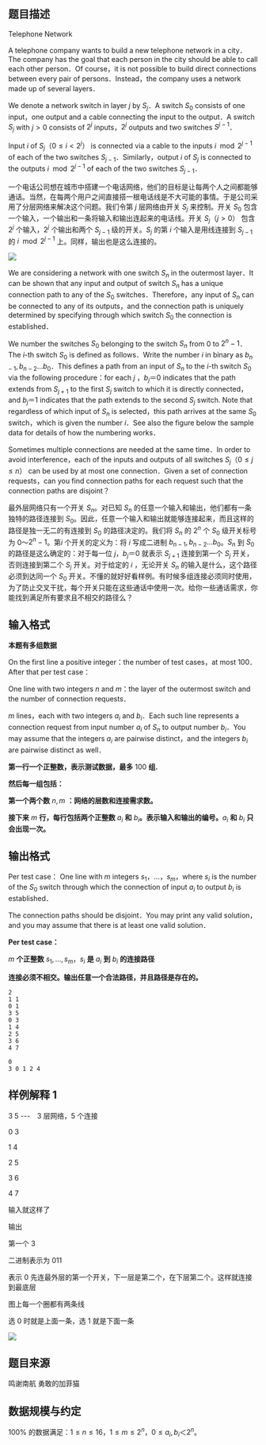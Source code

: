 ## 题目描述

Telephone Network

A telephone company wants to build a new telephone network in a city．The company has the goal that each person in the city should be able to call each other person．Of course，it is not possible to build direct connections between every pair of persons．Instead，the company uses a network made up of several layers．

We denote a network switch in layer $j$ by $S_j$．A switch $S_0$ consists of one input，one output and a cable connecting the input to the output．A switch $S_j$ with $j > 0$ consists of $2^j$ inputs，$2^j$ outputs and two switches $S^{j−1}$．

Input $i$ of $S_j$（$0 \le i < 2^j$） is connected via a cable to the inputs $i \mod 2^{j−1}$ of each of the two switches $S_{j−1}$．Similarly，output $i$ of $S_j$ is connected to the outputs $i \mod 2^{j−1}$ of each of the two switches $S_{j−1}$．

一个电话公司想在城市中搭建一个电话网络，他们的目标是让每两个人之间都能够通话。当然，在每两个用户之间直接搭一根电话线是不大可能的事情。于是公司采用了分层网络来解决这个问题。我们令第 $j$ 层网络由开关 $S_j$ 来控制。开关 $S_0$ 包含一个输入，一个输出和一条将输入和输出连起来的电话线。开关 $S_j$（$j > 0$） 包含 $2^j$ 个输入，$2^j$ 个输出和两个 $S_{j-1}$ 级的开关。$S_j$ 的第 $i$ 个输入是用线连接到 $S_{j-1}$ 的 $i \mod 2^{j−1}$ 上。同样，输出也是这么连接的。

![](file://pic1.png)

We are considering a network with one switch $S_n$ in the outermost layer．It can be shown that any input and output of switch $S_n$ has a unique connection path to any of the $S_0$ switches．Therefore，any input of $S_n$ can be connected to any of its outputs，and the connection path is uniquely determined by specifying through which switch $S_0$ the connection is established．

We number the switches $S_0$ belonging to the switch $S_n$ from $0$ to $2^n−1$．The $i$-th switch $S_0$ is defined as follows．Write the number $i$ in binary as $b_{n−1},b_{n−2} \dots b_0$．This defines a path from an input of $S_n$ to the $i$-th switch $S_0$ via the following procedure：for each $j$ ，$b_j ＝ 0$ indicates that the path extends from $S_{j+1}$ to the first $S_j$ switch to which it is directly connected，and $b_j ＝ 1$ indicates that the path extends to the second $S_j$ switch. Note that regardless of which input of $S_n$ is selected，this path arrives at the same $S_0$ switch，which is given the number $i$．See also the figure below the sample data for details of how the numbering works．

Sometimes multiple connections are needed at the same time．In order to avoid interference，each of the inputs and outputs of all switches $S_j$（$0 \le j \le n$） can be used by at most one connection．Given a set of connection requests，can you find connection paths for each request such that the connection paths are disjoint？

最外层网络只有一个开关 $S_n$。对已知 $S_n$ 的任意一个输入和输出，他们都有一条独特的路径连接到 $S_0$。因此，任意一个输入和输出就能够连接起来，而且这样的路径是独一无二的有连接到 $S_0$ 的路径决定的。我们将 $S_n$ 的 $2^n$ 个 $S_0$ 级开关标号为 $0$～$2^n−1$。第$i$ 个开关的定义为：将 $i$ 写成二进制 $b_{n−1},b_{n−2} \dots b_0$。$S_n$ 到 $S_0$ 的路径是这么确定的：对于每一位 $j$，$b_j ＝ 0$ 就表示 $S_{j+1}$ 连接到第一个 $S_j$ 开关，否则连接到第二个 $S_j$ 开关。对于给定的 $i$ ，无论开关 $S_n$ 的输入是什么，这个路径必须到达同一个 $S_0$ 开关。不懂的就好好看样例。有时候多组连接必须同时使用，为了防止交叉干扰，每个开关只能在这些通话中使用一次。给你一些通话需求，你能找到满足所有要求且不相交的路径么？

## 输入格式

**本题有多组数据**

On the first line a positive integer：the number of test cases，at most $100$．After that per test case：

One line with two integers $n$ and $m$：the layer of the outermost switch and the number of connection requests．

$m$ lines，each with two integers $a_i$ and $b_i$．Each such line represents a connection request from input number $a_i$ of $S_n$ to output number $b_i$．You may assume that the integers $a_i$ are pairwise distinct，and the integers $b_i$ are pairwise distinct as well．

**第一行一个正整数，表示测试数据，最多** $100$ **组.**

**然后每一组包括：**

**第一个两个数** $n,m$ **：网络的层数和连接需求数。**

**接下来** $m$ **行，每行包括两个正整数** $a_i$ **和** $b_i$**。表示输入和输出的编号。**$a_i$ **和** $b_i$ **只会出现一次。**

## 输出格式

Per test case：
One line with $m$ integers $s_1，\dots ，s_m$，where $s_i$ is the number of the $S_0$ switch through which the connection of input $a_i$ to output $b_i$ is established．

The connection paths should be disjoint．You may print any valid solution，and you may assume that there is at least one valid solution．

**Per test case：**

$m$ **个正整数** $s_1,\dots ,s_m$，$s_i$ **是** $a_i$ **到** $b_i$ **的连接路径**

**连接必须不相交。输出任意一个合法路径，并且路径是存在的。** 

```input1
2
1 1
0 1
3 5
0 3
1 4
2 5
3 6
4 7
```

```output1
0
3 0 1 2 4
```

## 样例解释 1 

3 5 ---　$3$ 层网络，$5$ 个连接

0 3

1 4

2 5

3 6

4 7

输入就这样了

输出

第一个 $3$

二进制表示为 $011$

表示 $0$ 先连最外层的第一个开关，下一层是第二个，在下层第二个。这样就连接到最底层

图上每一个圈都有两条线

选 $0$ 时就是上面一条，选 $1$ 就是下面一条

![](file://pic2.png)

## 题目来源

鸣谢南航 勇敢的加菲猫

## 数据规模与约定

$100\%$ 的数据满足：$1 \le n \le 16$，$1 \le m \le 2^n$，$0 \le a_i,b_i ＜ 2^n$。

